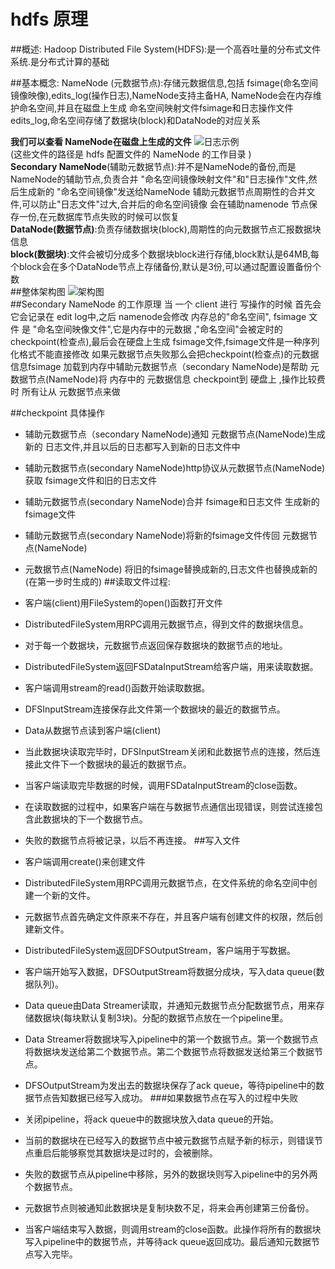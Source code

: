 # hdfs 原理

##概述:
Hadoop Distributed File System(HDFS):是一个高吞吐量的分布式文件系统.是分布式计算的基础

##基本概念:
NameNode (元数据节点):存储元数据信息,包括 fsimage(命名空间镜像映像),edits_log(操作日志),NameNode支持主备HA,
NameNode会在内存维护命名空间,并且在磁盘上生成 命名空间映射文件fsimage和日志操作文件 edits_log,命名空间存储了数据块(block)和DataNode的对应关系
              
**我们可以查看 NameNode在磁盘上生成的文件**
![日志示例](/static/img/165511_JHWG_2969788.png)  
(这些文件的路径是  hdfs 配置文件的 NameNode 的工作目录 )  
**Secondary NameNode**(辅助元数据节点):并不是NameNode的备份,而是 NameNode的辅助节点,负责合并 "命名空间镜像映射文件"和"日志操作"文件,然后生成新的 "命名空间镜像"发送给NameNode 
辅助元数据节点周期性的合并文件,可以防止"日志文件"过大,合并后的命名空间镜像 会在辅助namenode 节点保存一份,在元数据库节点失败的时候可以恢复  
**DataNode(数据节点)**:负责存储数据块(block),周期性的向元数据节点汇报数据块信息  
**block(数据块)**:文件会被切分成多个数据块block进行存储,block默认是64MB,每个block会在多个DataNode节点上存储备份,默认是3份,可以通过配置设置备份个数  
##整体架构图
![架构图](/static/img/175900_voia_2969788.png)  
##Secondary NameNode 的工作原理
当 一个 client 进行 写操作的时候 首先会它会记录在 edit log中,之后 namenode会修改 内存总的"命名空间", fsimage 文件 是 "命名空间映像文件",它是内存中的元数据 ,"命名空间"会被定时的checkpoint(检查点),最后会在硬盘上生成 fsimage文件,fsimage文件是一种序列化格式不能直接修改 
如果元数据节点失败那么会把checkpoint(检查点)的元数据信息fsimage 加载到内存中辅助元数据节点（secondary NameNode)是帮助 元数据节点(NameNode)将 内存中的 元数据信息 checkpoint到 硬盘上 ,操作比较费时 所有让从 元数据节点来做
       
##checkpoint 具体操作
+ 辅助元数据节点（secondary NameNode)通知 元数据节点(NameNode)生成 新的 日志文件,并且以后的日志都写入到新的日志文件中
+ 辅助元数据节点(secondary NameNode)http协议从元数据节点(NameNode)获取 fsimage文件和旧的日志文件
+ 辅助元数据节点(secondary NameNode)合并 fsimage和日志文件 生成新的fsimage文件
+ 辅助元数据节点(secondary NameNode)将新的fsimage文件传回 元数据节点(NameNode)
+ 元数据节点(NameNode) 将旧的fsimage替换成新的,日志文件也替换成新的(在第一步时生成的)
##读取文件过程:
+ 客户端(client)用FileSystem的open()函数打开文件
+ DistributedFileSystem用RPC调用元数据节点，得到文件的数据块信息。
+ 对于每一个数据块，元数据节点返回保存数据块的数据节点的地址。
+ DistributedFileSystem返回FSDataInputStream给客户端，用来读取数据。
+ 客户端调用stream的read()函数开始读取数据。
+ DFSInputStream连接保存此文件第一个数据块的最近的数据节点。
+ Data从数据节点读到客户端(client)
+ 当此数据块读取完毕时，DFSInputStream关闭和此数据节点的连接，然后连接此文件下一个数据块的最近的数据节点。
+ 当客户端读取完毕数据的时候，调用FSDataInputStream的close函数。
+ 在读取数据的过程中，如果客户端在与数据节点通信出现错误，则尝试连接包含此数据块的下一个数据节点。
+ 失败的数据节点将被记录，以后不再连接。
##写入文件
+ 客户端调用create()来创建文件
+ DistributedFileSystem用RPC调用元数据节点，在文件系统的命名空间中创建一个新的文件。
+ 元数据节点首先确定文件原来不存在，并且客户端有创建文件的权限，然后创建新文件。
+ DistributedFileSystem返回DFSOutputStream，客户端用于写数据。
+ 客户端开始写入数据，DFSOutputStream将数据分成块，写入data queue(数据队列)。
+ Data queue由Data Streamer读取，并通知元数据节点分配数据节点，用来存储数据块(每块默认复制3块)。分配的数据节点放在一个pipeline里。
+ Data Streamer将数据块写入pipeline中的第一个数据节点。第一个数据节点将数据块发送给第二个数据节点。第二个数据节点将数据发送给第三个数据节点。
+ DFSOutputStream为发出去的数据块保存了ack queue，等待pipeline中的数据节点告知数据已经写入成功。
###如果数据节点在写入的过程中失败

+ 关闭pipeline，将ack queue中的数据块放入data queue的开始。
+ 当前的数据块在已经写入的数据节点中被元数据节点赋予新的标示，则错误节点重启后能够察觉其数据块是过时的，会被删除。
+ 失败的数据节点从pipeline中移除，另外的数据块则写入pipeline中的另外两个数据节点。  
+ 元数据节点则被通知此数据块是复制块数不足，将来会再创建第三份备份。  
+ 当客户端结束写入数据，则调用stream的close函数。此操作将所有的数据块写入pipeline中的数据节点，并等待ack queue返回成功。最后通知元数据节点写入完毕。
